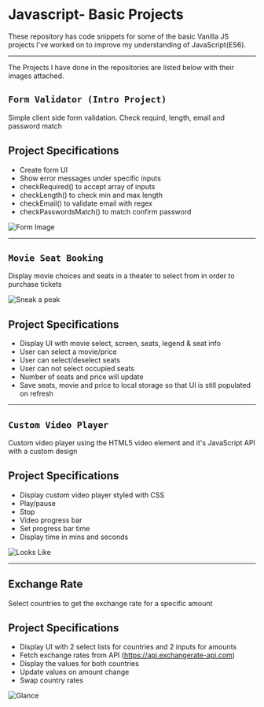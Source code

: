 # Javascript- Basic Projects

These repository has code snippets for some of the basic Vanilla JS projects I've worked on to improve my understanding of JavaScript(ES6).

<hr>

The Projects I have done in the repositories are listed below with their images attached.

## `Form Validator (Intro Project)`

Simple client side form validation. Check requird, length, email and password match

## Project Specifications

-   Create form UI
-   Show error messages under specific inputs
-   checkRequired() to accept array of inputs
-   checkLength() to check min and max length
-   checkEmail() to validate email with regex
-   checkPasswordsMatch() to match confirm password

![Form Image](https://res.cloudinary.com/arihantcloudinary416/image/upload/v1588359172/My%20Git%20iMages/FormJs_whd54r.png)

<hr>

## `Movie Seat Booking`

Display movie choices and seats in a theater to select from in order to purchase tickets

![Sneak a peak](https://res.cloudinary.com/arihantcloudinary416/image/upload/v1588511760/Book_A_ticket_n6nduo.gif)

## Project Specifications

-   Display UI with movie select, screen, seats, legend & seat info
-   User can select a movie/price
-   User can select/deselect seats
-   User can not select occupied seats
-   Number of seats and price will update
-   Save seats, movie and price to local storage so that UI is still populated on refresh

<hr>

## `Custom Video Player`

Custom video player using the HTML5 video element and it's JavaScript API with a custom design

## Project Specifications

-   Display custom video player styled with CSS
-   Play/pause
-   Stop
-   Video progress bar
-   Set progress bar time
-   Display time in mins and seconds

![Looks Like](https://res.cloudinary.com/arihantcloudinary416/image/upload/v1588698292/2020-05-05_abae7t.png)

<hr>

## Exchange Rate

Select countries to get the exchange rate for a specific amount

## Project Specifications

-   Display UI with 2 select lists for countries and 2 inputs for amounts
-   Fetch exchange rates from API (https://api.exchangerate-api.com)
-   Display the values for both countries
-   Update values on amount change
-   Swap country rates

![Glance](https://res.cloudinary.com/arihantcloudinary416/image/upload/v1588922515/ExchangeRate_eo2bfd.gif)
